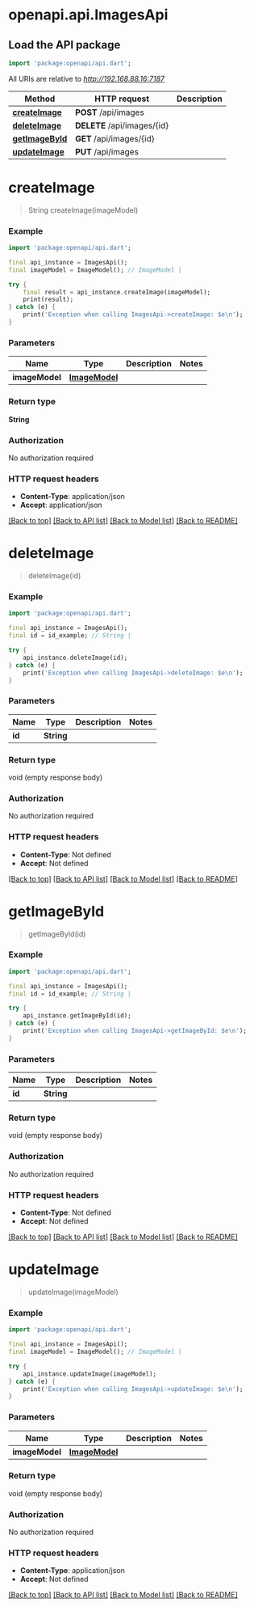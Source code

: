 # openapi.api.ImagesApi

## Load the API package
```dart
import 'package:openapi/api.dart';
```

All URIs are relative to *http://192.168.88.16:7187*

Method | HTTP request | Description
------------- | ------------- | -------------
[**createImage**](ImagesApi.md#createimage) | **POST** /api/images | 
[**deleteImage**](ImagesApi.md#deleteimage) | **DELETE** /api/images/{id} | 
[**getImageById**](ImagesApi.md#getimagebyid) | **GET** /api/images/{id} | 
[**updateImage**](ImagesApi.md#updateimage) | **PUT** /api/images | 


# **createImage**
> String createImage(imageModel)



### Example
```dart
import 'package:openapi/api.dart';

final api_instance = ImagesApi();
final imageModel = ImageModel(); // ImageModel | 

try {
    final result = api_instance.createImage(imageModel);
    print(result);
} catch (e) {
    print('Exception when calling ImagesApi->createImage: $e\n');
}
```

### Parameters

Name | Type | Description  | Notes
------------- | ------------- | ------------- | -------------
 **imageModel** | [**ImageModel**](ImageModel.md)|  | 

### Return type

**String**

### Authorization

No authorization required

### HTTP request headers

 - **Content-Type**: application/json
 - **Accept**: application/json

[[Back to top]](#) [[Back to API list]](../README.md#documentation-for-api-endpoints) [[Back to Model list]](../README.md#documentation-for-models) [[Back to README]](../README.md)

# **deleteImage**
> deleteImage(id)



### Example
```dart
import 'package:openapi/api.dart';

final api_instance = ImagesApi();
final id = id_example; // String | 

try {
    api_instance.deleteImage(id);
} catch (e) {
    print('Exception when calling ImagesApi->deleteImage: $e\n');
}
```

### Parameters

Name | Type | Description  | Notes
------------- | ------------- | ------------- | -------------
 **id** | **String**|  | 

### Return type

void (empty response body)

### Authorization

No authorization required

### HTTP request headers

 - **Content-Type**: Not defined
 - **Accept**: Not defined

[[Back to top]](#) [[Back to API list]](../README.md#documentation-for-api-endpoints) [[Back to Model list]](../README.md#documentation-for-models) [[Back to README]](../README.md)

# **getImageById**
> getImageById(id)



### Example
```dart
import 'package:openapi/api.dart';

final api_instance = ImagesApi();
final id = id_example; // String | 

try {
    api_instance.getImageById(id);
} catch (e) {
    print('Exception when calling ImagesApi->getImageById: $e\n');
}
```

### Parameters

Name | Type | Description  | Notes
------------- | ------------- | ------------- | -------------
 **id** | **String**|  | 

### Return type

void (empty response body)

### Authorization

No authorization required

### HTTP request headers

 - **Content-Type**: Not defined
 - **Accept**: Not defined

[[Back to top]](#) [[Back to API list]](../README.md#documentation-for-api-endpoints) [[Back to Model list]](../README.md#documentation-for-models) [[Back to README]](../README.md)

# **updateImage**
> updateImage(imageModel)



### Example
```dart
import 'package:openapi/api.dart';

final api_instance = ImagesApi();
final imageModel = ImageModel(); // ImageModel | 

try {
    api_instance.updateImage(imageModel);
} catch (e) {
    print('Exception when calling ImagesApi->updateImage: $e\n');
}
```

### Parameters

Name | Type | Description  | Notes
------------- | ------------- | ------------- | -------------
 **imageModel** | [**ImageModel**](ImageModel.md)|  | 

### Return type

void (empty response body)

### Authorization

No authorization required

### HTTP request headers

 - **Content-Type**: application/json
 - **Accept**: Not defined

[[Back to top]](#) [[Back to API list]](../README.md#documentation-for-api-endpoints) [[Back to Model list]](../README.md#documentation-for-models) [[Back to README]](../README.md)


